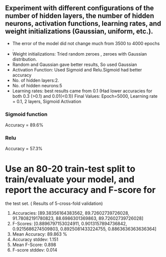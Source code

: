 ## Experiment with different configurations of the number of hidden layers, the number of hidden neurons, activation functions, learning rates, and weight initializations (Gaussian, uniform, etc.).
* The error of the model did not change much from 3500 to 4000 epochs .
* Weight initializations: Tried random zeroes , zeroes with Gaussian distribution.
* Random and Gaussian gave better results, So used Gaussian
* Activation Function: Used Sigmoid and Relu.Sigmoid had better accuracy
* No. of hidden layers:2.
* No. of hidden neurons:5
* Learning rates: best results came from 0.1 (Had lower accuracies for both 0.3 (>0.1) and
0.01(<0.1))
Final Values: Epoch=5000, Learning rate = 0.1, 2 layers, Sigmoid Activation

### Sigmoid function
Accuracy = 89.6%

### Relu 
Accuracy = 57.3%

# Use an 80-20 train-test split to train/evaluate your model, and report the accuracy and F-score for
the test set. ( Results of 5-cross-fold validation)
1. Accuracies: [89.38356164383562, 89.72602739726028, 91.78082191780823,
88.6986301369863, 89.72602739726028]
2. F-Scores: [0.8896797153024911, 0.9013157894736842, 0.9215686274509803,
0.8925081433224755, 0.8863636363636364]
3. Mean Accuracy: 89.863 %
4. Accuracy stddev: 1.151
5. Mean F-Score: 0.898
6. F-score stddev: 0.014
